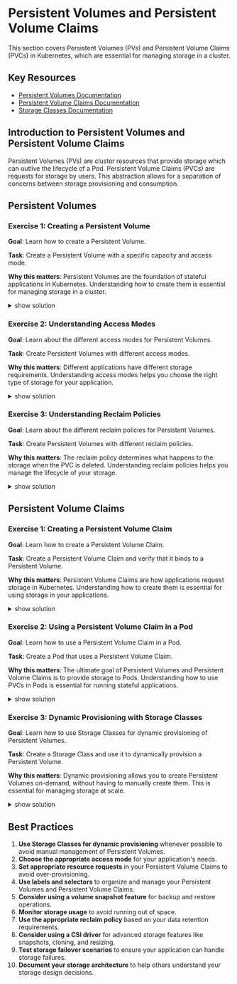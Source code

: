 # Persistent Volumes and Persistent Volume Claims

This section covers Persistent Volumes (PVs) and Persistent Volume Claims (PVCs) in Kubernetes, which are essential for managing storage in a cluster.

## Key Resources

- [Persistent Volumes Documentation](https://kubernetes.io/docs/concepts/storage/persistent-volumes/)
- [Persistent Volume Claims Documentation](https://kubernetes.io/docs/concepts/storage/persistent-volumes/#persistentvolumeclaims)
- [Storage Classes Documentation](https://kubernetes.io/docs/concepts/storage/storage-classes/)

## Introduction to Persistent Volumes and Persistent Volume Claims

Persistent Volumes (PVs) are cluster resources that provide storage which can outlive the lifecycle of a Pod. Persistent Volume Claims (PVCs) are requests for storage by users. This abstraction allows for a separation of concerns between storage provisioning and consumption.

## Persistent Volumes

### Exercise 1: Creating a Persistent Volume

**Goal**: Learn how to create a Persistent Volume.

**Task**: Create a Persistent Volume with a specific capacity and access mode.

**Why this matters**: Persistent Volumes are the foundation of stateful applications in Kubernetes. Understanding how to create them is essential for managing storage in a cluster.

<details><summary>show solution</summary>
<p>

**Step 1: Create a Persistent Volume**

Create a file named `pv.yaml`:

```yaml
apiVersion: v1
kind: PersistentVolume
metadata:
  name: pv-example
spec:
  capacity:
    storage: 1Gi
  volumeMode: Filesystem
  accessModes:
    - ReadWriteOnce
  persistentVolumeReclaimPolicy: Retain
  storageClassName: manual
  hostPath:
    path: /mnt/data
```

Apply the configuration:

```bash
kubectl apply -f pv.yaml
```

**Step 2: Verify that the Persistent Volume was created**

```bash
kubectl get pv
```

You should see the Persistent Volume with status `Available`.

**What this does**:

- Creates a Persistent Volume with 1Gi capacity
- Sets the access mode to ReadWriteOnce, which means it can be mounted as read-write by a single node
- Sets the reclaim policy to Retain, which means the volume will not be deleted when the PVC is deleted
- Uses the hostPath volume type, which uses a directory on the node
- Sets the storage class to manual, which means it will not be dynamically provisioned

This demonstrates how to create a basic Persistent Volume. In a real cluster, you would typically use a more robust storage solution like NFS, iSCSI, or a cloud provider's storage service.

</p>
</details>

### Exercise 2: Understanding Access Modes

**Goal**: Learn about the different access modes for Persistent Volumes.

**Task**: Create Persistent Volumes with different access modes.

**Why this matters**: Different applications have different storage requirements. Understanding access modes helps you choose the right type of storage for your application.

<details><summary>show solution</summary>
<p>

**Step 1: Create Persistent Volumes with different access modes**

Create a file named `pv-access-modes.yaml`:

```yaml
apiVersion: v1
kind: PersistentVolume
metadata:
  name: pv-rwx
spec:
  capacity:
    storage: 1Gi
  volumeMode: Filesystem
  accessModes:
    - ReadWriteMany
  persistentVolumeReclaimPolicy: Retain
  storageClassName: manual
  hostPath:
    path: /mnt/data-rwx
---
apiVersion: v1
kind: PersistentVolume
metadata:
  name: pv-rwo
spec:
  capacity:
    storage: 1Gi
  volumeMode: Filesystem
  accessModes:
    - ReadWriteOnce
  persistentVolumeReclaimPolicy: Retain
  storageClassName: manual
  hostPath:
    path: /mnt/data-rwo
---
apiVersion: v1
kind: PersistentVolume
metadata:
  name: pv-rox
spec:
  capacity:
    storage: 1Gi
  volumeMode: Filesystem
  accessModes:
    - ReadOnlyMany
  persistentVolumeReclaimPolicy: Retain
  storageClassName: manual
  hostPath:
    path: /mnt/data-rox
```

Apply the configuration:

```bash
kubectl apply -f pv-access-modes.yaml
```

**Step 2: Verify that the Persistent Volumes were created**

```bash
kubectl get pv
```

You should see three Persistent Volumes with different access modes.

**What this does**:

- Creates three Persistent Volumes with different access modes:
  - ReadWriteMany (RWX): Can be mounted as read-write by many nodes
  - ReadWriteOnce (RWO): Can be mounted as read-write by a single node
  - ReadOnlyMany (ROX): Can be mounted as read-only by many nodes

This demonstrates the different access modes available for Persistent Volumes. Note that not all volume types support all access modes. For example, hostPath volumes do not actually support ReadWriteMany, but we're using them here for demonstration purposes.

</p>
</details>

### Exercise 3: Understanding Reclaim Policies

**Goal**: Learn about the different reclaim policies for Persistent Volumes.

**Task**: Create Persistent Volumes with different reclaim policies.

**Why this matters**: The reclaim policy determines what happens to the storage when the PVC is deleted. Understanding reclaim policies helps you manage the lifecycle of your storage.

<details><summary>show solution</summary>
<p>

**Step 1: Create Persistent Volumes with different reclaim policies**

Create a file named `pv-reclaim-policies.yaml`:

```yaml
apiVersion: v1
kind: PersistentVolume
metadata:
  name: pv-retain
spec:
  capacity:
    storage: 1Gi
  volumeMode: Filesystem
  accessModes:
    - ReadWriteOnce
  persistentVolumeReclaimPolicy: Retain
  storageClassName: manual
  hostPath:
    path: /mnt/data-retain
---
apiVersion: v1
kind: PersistentVolume
metadata:
  name: pv-delete
spec:
  capacity:
    storage: 1Gi
  volumeMode: Filesystem
  accessModes:
    - ReadWriteOnce
  persistentVolumeReclaimPolicy: Delete
  storageClassName: manual
  hostPath:
    path: /mnt/data-delete
---
apiVersion: v1
kind: PersistentVolume
metadata:
  name: pv-recycle
spec:
  capacity:
    storage: 1Gi
  volumeMode: Filesystem
  accessModes:
    - ReadWriteOnce
  persistentVolumeReclaimPolicy: Recycle
  storageClassName: manual
  hostPath:
    path: /mnt/data-recycle
```

Apply the configuration:

```bash
kubectl apply -f pv-reclaim-policies.yaml
```

**Step 2: Verify that the Persistent Volumes were created**

```bash
kubectl get pv
```

You should see three Persistent Volumes with different reclaim policies.

**What this does**:

- Creates three Persistent Volumes with different reclaim policies:
  - Retain: When the PVC is deleted, the PV remains but is not available for reuse
  - Delete: When the PVC is deleted, the PV and its associated storage are deleted
  - Recycle: When the PVC is deleted, the PV is scrubbed and made available for reuse (deprecated)

This demonstrates the different reclaim policies available for Persistent Volumes. Note that the Recycle policy is deprecated and will be removed in a future Kubernetes version.

</p>
</details>

## Persistent Volume Claims

### Exercise 1: Creating a Persistent Volume Claim

**Goal**: Learn how to create a Persistent Volume Claim.

**Task**: Create a Persistent Volume Claim and verify that it binds to a Persistent Volume.

**Why this matters**: Persistent Volume Claims are how applications request storage in Kubernetes. Understanding how to create them is essential for using storage in your applications.

<details><summary>show solution</summary>
<p>

**Step 1: Create a Persistent Volume**

Create a file named `pv-for-claim.yaml`:

```yaml
apiVersion: v1
kind: PersistentVolume
metadata:
  name: pv-for-claim
spec:
  capacity:
    storage: 1Gi
  volumeMode: Filesystem
  accessModes:
    - ReadWriteOnce
  persistentVolumeReclaimPolicy: Retain
  storageClassName: manual
  hostPath:
    path: /mnt/data-for-claim
```

Apply the configuration:

```bash
kubectl apply -f pv-for-claim.yaml
```

**Step 2: Create a Persistent Volume Claim**

Create a file named `pvc.yaml`:

```yaml
apiVersion: v1
kind: PersistentVolumeClaim
metadata:
  name: pvc-example
spec:
  accessModes:
    - ReadWriteOnce
  volumeMode: Filesystem
  resources:
    requests:
      storage: 500Mi
  storageClassName: manual
```

Apply the configuration:

```bash
kubectl apply -f pvc.yaml
```

**Step 3: Verify that the Persistent Volume Claim was created and bound**

```bash
kubectl get pvc
```

You should see the Persistent Volume Claim with status `Bound`.

```bash
kubectl get pv
```

You should see the Persistent Volume with status `Bound` and the claim reference pointing to your PVC.

**What this does**:

- Creates a Persistent Volume with 1Gi capacity
- Creates a Persistent Volume Claim requesting 500Mi of storage
- Kubernetes binds the PVC to the PV because they have compatible access modes and storage class
- The PVC is now ready to be used by a Pod

This demonstrates how to create a basic Persistent Volume Claim and how it binds to a Persistent Volume.

</p>
</details>

### Exercise 2: Using a Persistent Volume Claim in a Pod

**Goal**: Learn how to use a Persistent Volume Claim in a Pod.

**Task**: Create a Pod that uses a Persistent Volume Claim.

**Why this matters**: The ultimate goal of Persistent Volumes and Persistent Volume Claims is to provide storage to Pods. Understanding how to use PVCs in Pods is essential for running stateful applications.

<details><summary>show solution</summary>
<p>

**Step 1: Create a Persistent Volume and Persistent Volume Claim**

Create a file named `pv-pvc-pod.yaml`:

```yaml
apiVersion: v1
kind: PersistentVolume
metadata:
  name: pv-pod
spec:
  capacity:
    storage: 1Gi
  volumeMode: Filesystem
  accessModes:
    - ReadWriteOnce
  persistentVolumeReclaimPolicy: Retain
  storageClassName: manual
  hostPath:
    path: /mnt/data-pod
---
apiVersion: v1
kind: PersistentVolumeClaim
metadata:
  name: pvc-pod
spec:
  accessModes:
    - ReadWriteOnce
  volumeMode: Filesystem
  resources:
    requests:
      storage: 500Mi
  storageClassName: manual
```

Apply the configuration:

```bash
kubectl apply -f pv-pvc-pod.yaml
```

**Step 2: Create a Pod that uses the Persistent Volume Claim**

Create a file named `pod-with-pvc.yaml`:

```yaml
apiVersion: v1
kind: Pod
metadata:
  name: pod-with-pvc
spec:
  containers:
  - name: app
    image: nginx
    volumeMounts:
    - mountPath: "/usr/share/nginx/html"
      name: storage
  volumes:
  - name: storage
    persistentVolumeClaim:
      claimName: pvc-pod
```

Apply the configuration:

```bash
kubectl apply -f pod-with-pvc.yaml
```

**Step 3: Verify that the Pod is running and using the Persistent Volume Claim**

```bash
kubectl get pod pod-with-pvc
```

You should see the Pod running.

**Step 4: Write data to the volume**

```bash
kubectl exec pod-with-pvc -- sh -c "echo 'Hello from Kubernetes storage' > /usr/share/nginx/html/index.html"
```

**Step 5: Verify that the data was written**

```bash
kubectl exec pod-with-pvc -- cat /usr/share/nginx/html/index.html
```

You should see the message you wrote.

**What this does**:

- Creates a Persistent Volume and Persistent Volume Claim
- Creates a Pod that uses the Persistent Volume Claim
- Mounts the volume at `/usr/share/nginx/html` in the container
- Writes data to the volume
- Verifies that the data was written

This demonstrates how to use a Persistent Volume Claim in a Pod and how to write data to the volume.

</p>
</details>

### Exercise 3: Dynamic Provisioning with Storage Classes

**Goal**: Learn how to use Storage Classes for dynamic provisioning of Persistent Volumes.

**Task**: Create a Storage Class and use it to dynamically provision a Persistent Volume.

**Why this matters**: Dynamic provisioning allows you to create Persistent Volumes on-demand, without having to manually create them. This is essential for managing storage at scale.

<details><summary>show solution</summary>
<p>

**Note**: This exercise requires a cluster with a dynamic provisioner. If you're using Minikube, you can enable the default StorageClass:

```bash
minikube addons enable default-storageclass
```

**Step 1: Create a Storage Class**

Create a file named `storage-class.yaml`:

```yaml
apiVersion: storage.k8s.io/v1
kind: StorageClass
metadata:
  name: fast
provisioner: k8s.io/minikube-hostpath
parameters:
  type: pd-ssd
```

Apply the configuration:

```bash
kubectl apply -f storage-class.yaml
```

**Step 2: Create a Persistent Volume Claim that uses the Storage Class**

Create a file named `pvc-dynamic.yaml`:

```yaml
apiVersion: v1
kind: PersistentVolumeClaim
metadata:
  name: pvc-dynamic
spec:
  accessModes:
    - ReadWriteOnce
  resources:
    requests:
      storage: 1Gi
  storageClassName: fast
```

Apply the configuration:

```bash
kubectl apply -f pvc-dynamic.yaml
```

**Step 3: Verify that the Persistent Volume Claim was created and bound**

```bash
kubectl get pvc pvc-dynamic
```

You should see the Persistent Volume Claim with status `Bound`.

```bash
kubectl get pv
```

You should see a Persistent Volume that was dynamically provisioned for your PVC.

**Step 4: Create a Pod that uses the Persistent Volume Claim**

Create a file named `pod-with-dynamic-pvc.yaml`:

```yaml
apiVersion: v1
kind: Pod
metadata:
  name: pod-with-dynamic-pvc
spec:
  containers:
  - name: app
    image: nginx
    volumeMounts:
    - mountPath: "/usr/share/nginx/html"
      name: storage
  volumes:
  - name: storage
    persistentVolumeClaim:
      claimName: pvc-dynamic
```

Apply the configuration:

```bash
kubectl apply -f pod-with-dynamic-pvc.yaml
```

**Step 5: Verify that the Pod is running and using the Persistent Volume Claim**

```bash
kubectl get pod pod-with-dynamic-pvc
```

You should see the Pod running.

**What this does**:

- Creates a Storage Class that uses the minikube-hostpath provisioner
- Creates a Persistent Volume Claim that uses the Storage Class
- Kubernetes dynamically provisions a Persistent Volume for the PVC
- Creates a Pod that uses the Persistent Volume Claim
- The Pod can now use the dynamically provisioned storage

This demonstrates how to use Storage Classes for dynamic provisioning of Persistent Volumes. In a real cluster, you would typically use a storage provisioner specific to your environment, such as AWS EBS, GCE PD, or a CSI driver.

</p>
</details>

## Best Practices

1. **Use Storage Classes for dynamic provisioning** whenever possible to avoid manual management of Persistent Volumes.
2. **Choose the appropriate access mode** for your application's needs.
3. **Set appropriate resource requests** in your Persistent Volume Claims to avoid over-provisioning.
4. **Use labels and selectors** to organize and manage your Persistent Volumes and Persistent Volume Claims.
5. **Consider using a volume snapshot feature** for backup and restore operations.
6. **Monitor storage usage** to avoid running out of space.
7. **Use the appropriate reclaim policy** based on your data retention requirements.
8. **Consider using a CSI driver** for advanced storage features like snapshots, cloning, and resizing.
9. **Test storage failover scenarios** to ensure your application can handle storage failures.
10. **Document your storage architecture** to help others understand your storage design decisions.
